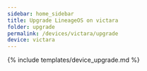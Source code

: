```yaml
---
sidebar: home_sidebar
title: Upgrade LineageOS on victara
folder: upgrade
permalink: /devices/victara/upgrade
device: victara
---
```

{% include templates/device_upgrade.md %}
